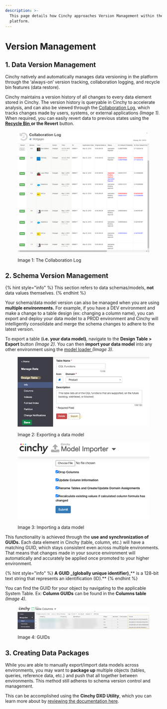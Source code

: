 ```yaml
---
description: >-
  This page details how Cinchy approaches Version Management within the
  platform.
---
```


# Version Management

## 1. Data Version Management

Cinchy natively and automatically manages data versioning in the platform through the ‘always-on’ version tracking, collaboration logging, and recycle bin features (data restore).

Cinchy maintains a version history of all changes to every data element stored in Cinchy. The version history is queryable in Cinchy to accelerate analysis, and can also be viewed through the [Collaboration Log](../data-management.md#6.-collaboration-log), which tracks changes made by users, systems, or external applications _(Image 1)._ When required, you can easily revert data to previous states using the [**Recycle Bin** ](https://platform.docs.cinchy.com/guides-for-using-cinchy/user-guides/data-management#recycle-bin)**or the Revert** button.

<figure><img src="../../../.gitbook/assets/image (405).png" alt=""><figcaption><p>Image 1: The Collaboration Log</p></figcaption></figure>

## 2. Schema Version Management

{% hint style="info" %}
This section refers to data schemas/models, **not** data values themselves.
{% endhint %}

Your schema/data model version can also be managed when you are using **multiple environments.** For example, if you have a DEV environment and make a change to a table design (ex: changing a column name), you can export and deploy your data model to a PROD environment and Cinchy will intelligently consolidate and merge the schema changes to adhere to the latest version.

To export a table (**i.e. your data model)**, navigate to the **Design Table > Export** button _(Image 2)._ You can then **import your data model** into any other environment using the [model loader ](https://platform.docs.cinchy.com/api-guide/api-overview#2.2-apps-modelloader)_(Image 3)._

<figure><img src="../../../.gitbook/assets/image (459).png" alt=""><figcaption><p>Image 2: Exporting a data model </p></figcaption></figure>

<figure><img src="../../../.gitbook/assets/image (631).png" alt=""><figcaption><p>Image 3: Importing a data model</p></figcaption></figure>

This functionality is achieved through the **use and synchronization of GUIDs.** Each data element in Cinchy (table, column, etc.) will have a matching GUID, which stays consistent even across multiple environments. That means that changes made in your source environment will automatically and accurately be applied once promoted to your higher environment.&#x20;

{% hint style="info" %}
**A GUID **_**(globally unique identifier)**_** is a 128-bit text string that represents an identification (ID).**
{% endhint %}

You can find the GUID for your object by navigating to the applicable System Table. Ex: **Column GUIDs** can be found in the **Columns table** _(Image 4)._

<figure><img src="../../../.gitbook/assets/image (36).png" alt=""><figcaption><p>Image 4: GUIDs</p></figcaption></figure>

## 3. Creating Data Packages

While you are able to manually export/import data models across environments, you may want to **package up** multiple objects (tables, queries, reference data, etc.) and push that all together between environments. This method still adheres to schema version control and management.

This can be accomplished using the **Cinchy DXD Utility**, which you can learn more about by [reviewing the documentation here](../../builder-guides/cinchydxd-utility/).
